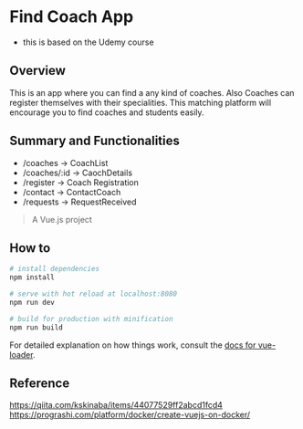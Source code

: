 # Find Coach App

* this is based on the Udemy course

## Overview
This is an app where you can find a any kind of coaches. Also Coaches can register themselves with their specialities.
This matching platform will encourage you to find coaches and students easily.


## Summary and Functionalities
- /coaches -> CoachList  
- /coaches/:id -> CaochDetails  
- /register -> Coach Registration  
- /contact -> ContactCoach  
- /requests -> RequestReceived  

> A Vue.js project

## How to

``` bash
# install dependencies
npm install

# serve with hot reload at localhost:8080
npm run dev

# build for production with minification
npm run build
```

For detailed explanation on how things work, consult the [docs for vue-loader](http://vuejs.github.io/vue-loader).


## Reference

https://qiita.com/kskinaba/items/44077529ff2abcd1fcd4
https://prograshi.com/platform/docker/create-vuejs-on-docker/

